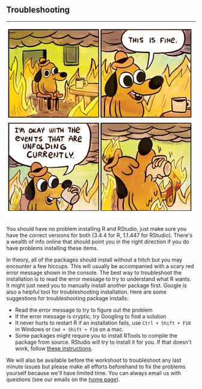 ## Troubleshooting

---

![](../../../img/thisisfine.png)

You should have no problem installing R and RStudio, just make sure you have the correct versions for both (3.4.4 for R, 1.1.447 for RStudio).  There's a wealth of info online that should point you in the right direction if you do have problems installing these items.

In theory, all of the packages should install without a hitch but you may encounter a few hiccups.  This will usually be accompanied with a scary red error message shown in the console.  The best way to troubleshoot the installation is to read the error message to try to understand what R wants. It might just need you to manually install another package first.  Google is also a helpful tool for troubleshooting installation.  Here are some suggestions for troubleshooting package installs:

* Read the error message to try to figure out the problem
* If the error message is cryptic, try Googling to find a solution
* It never hurts to restart R if an installation fails, use `Ctrl + Shift + F10` in Windows or `Cmd + Shift + F10` on a mac.
* Some packages might require you to install RTools to compile the package from source.  RStudio will try to install it for you.  If that doesn't work, follow [these instructions](http://jtleek.com/modules/01_DataScientistToolbox/02_10_rtools/#1).

We will also be available before the workshoot to troubleshoot any last minute issues but please make all efforts beforehand to fix the problems yourself because we'll have limited time.  You can always email us with questions (see our emails on the [home page](https://ryan-hill.github.io/sfs-r-gis-2018/)).
